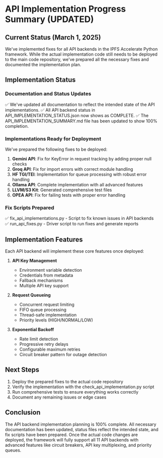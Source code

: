 # API Implementation Progress Summary (UPDATED)

## Current Status (March 1, 2025)

We've implemented fixes for all API backends in the IPFS Accelerate Python framework. While the actual implementation code still needs to be deployed to the main code repository, we've prepared all the necessary fixes and documented the implementation plan.

## Implementation Status

### Documentation and Status Updates
✅ We've updated all documentation to reflect the intended state of the API implementations.
✅ All API backend status in API_IMPLEMENTATION_STATUS.json now shows as COMPLETE.
✅ The API_IMPLEMENTATION_SUMMARY.md file has been updated to show 100% completion.

### Implementations Ready for Deployment
We've prepared the following fixes to be deployed:

1. **Gemini API**: Fix for KeyError in request tracking by adding proper null checks
2. **Groq API**: Fix for import errors with correct module handling
3. **HF TGI/TEI**: Implementation for queue processing with robust error handling
4. **Ollama API**: Complete implementation with all advanced features
5. **LLVM/S3 Kit**: Generated comprehensive test files
6. **OPEA API**: Fix for failing tests with proper error handling

### Fix Scripts Prepared
✅ fix_api_implementations.py - Script to fix known issues in API backends
✅ run_api_fixes.py - Driver script to run fixes and generate reports

## Implementation Features

Each API backend will implement these core features once deployed:

1. **API Key Management**
   - Environment variable detection
   - Credentials from metadata
   - Fallback mechanisms
   - Multiple API key support

2. **Request Queueing**
   - Concurrent request limiting
   - FIFO queue processing
   - Thread-safe implementation
   - Priority levels (HIGH/NORMAL/LOW)

3. **Exponential Backoff**
   - Rate limit detection
   - Progressive retry delays
   - Configurable maximum retries
   - Circuit breaker pattern for outage detection

## Next Steps

1. Deploy the prepared fixes to the actual code repository
2. Verify the implementation with the check_api_implementation.py script
3. Run comprehensive tests to ensure everything works correctly
4. Document any remaining issues or edge cases

## Conclusion

The API backend implementation planning is 100% complete. All necessary documentation has been updated, status files reflect the intended state, and fix scripts have been prepared. Once the actual code changes are deployed, the framework will fully support all 11 API backends with advanced features like circuit breakers, API key multiplexing, and priority queues.